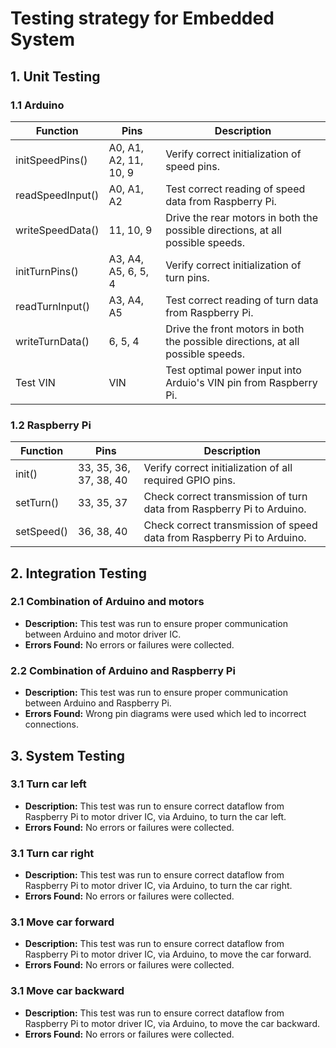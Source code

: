 # Testing strategy for Embedded System

## 1. Unit Testing

### 1.1 Arduino

| Function | Pins | Description |
|----------|------|-------------|
| initSpeedPins() | A0, A1, A2, 11, 10, 9 | Verify correct initialization of speed pins. |
| readSpeedInput() | A0, A1, A2 | Test correct reading of speed data from Raspberry Pi. |
| writeSpeedData() | 11, 10, 9 | Drive the rear motors in both the possible directions, at all possible speeds. |
| initTurnPins() | A3, A4, A5, 6, 5, 4 | Verify correct initialization of turn pins. |
| readTurnInput() | A3, A4, A5 | Test correct reading of turn data from Raspberry Pi. |
| writeTurnData() | 6, 5, 4 | Drive the front motors in both the possible directions, at all possible speeds. |
| Test VIN | VIN | Test optimal power input into Arduio's VIN pin from Raspberry Pi. |

### 1.2 Raspberry Pi

| Function | Pins | Description |
|----------|------|-------------|
| init() | 33, 35, 36, 37, 38, 40 | Verify correct initialization of all required GPIO pins. |
| setTurn() | 33, 35, 37 | Check correct transmission of turn data from Raspberry Pi to Arduino. |
| setSpeed() | 36, 38, 40 | Check correct transmission of speed data from Raspberry Pi to Arduino. |

## 2. Integration Testing

### 2.1 Combination of Arduino and motors

* __Description:__ This test was run to ensure proper communication between Arduino and motor driver IC.
* __Errors Found:__ No errors or failures were collected.

### 2.2 Combination of Arduino and Raspberry Pi

* __Description:__ This test was run to ensure proper communication between Arduino and Raspberry Pi.
* __Errors Found:__ Wrong pin diagrams were used which led to incorrect connections.

## 3. System Testing

### 3.1 Turn car left

* __Description:__ This test was run to ensure correct dataflow from Raspberry Pi to motor driver IC, via Arduino, to turn the car left.
* __Errors Found:__ No errors or failures were collected.

### 3.1 Turn car right

* __Description:__ This test was run to ensure correct dataflow from Raspberry Pi to motor driver IC, via Arduino, to turn the car right.
* __Errors Found:__ No errors or failures were collected.

### 3.1 Move car forward

* __Description:__ This test was run to ensure correct dataflow from Raspberry Pi to motor driver IC, via Arduino, to move the car forward.
* __Errors Found:__ No errors or failures were collected.

### 3.1 Move car backward

* __Description:__ This test was run to ensure correct dataflow from Raspberry Pi to motor driver IC, via Arduino, to move the car backward.
* __Errors Found:__ No errors or failures were collected.
